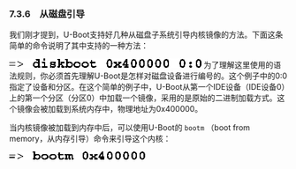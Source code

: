 ### 7.3.6　从磁盘引导

我们刚才提到，U-Boot支持好几种从磁盘子系统引导内核镜像的方法。下面这条简单的命令说明了其中支持的一种方法：



![127.png](../images/127.png)
为了理解这里使用的语法规则，你必须首先理解U-Boot是怎样对磁盘设备进行编号的。这个例子中的0:0指定了设备和分区。在这个简单的例子中，U-Boot从第一个IDE设备（IDE设备0）上的第一个分区（分区0）中加载一个镜像，采用的是原始的二进制加载方式。这个镜像会被加载到系统内存中，物理地址为0x400000。

当内核镜像被加载到内存中后，可以使用U-Boot的 `bootm` （boot from memory，从内存引导）命令来引导这个内核：



![128.png](../images/128.png)
